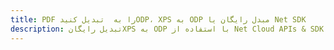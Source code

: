 ---title: PDF را به  تبدیل کنیدODP، XPS به ODP مبدل رایگان یا Net SDKdescription: تبدیل رایگانXPS به ODP با استفاده از Net Cloud APIs & SDK همچنین اسناد PDF را در Cloud ایجاد، ویرایش و رندر کنید.---